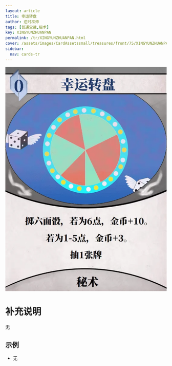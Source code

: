 ```yaml
---
layout: article
title: 幸运转盘
author: 逆时巫师
tags: [普通宝藏,秘术]
key: XINGYUNZHUANPAN
permalink: /tr/XINGYUNZHUANPAN.html
cover: /assets/images/CardAssetssmall/treasures/front/75/XINGYUNZHUANPAN.webp
sidebar:
  nav: cards-tr
---
```

![](/assets/images/CardAssets/treasures/front/75/XINGYUNZHUANPAN.webp)

# 补充说明
无


## 示例
* 无